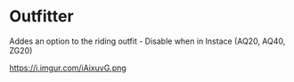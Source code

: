 # Outfitter
Addes an option to the riding outfit - Disable when in Instace (AQ20, AQ40, ZG20)

https://i.imgur.com/iAixuvG.png
